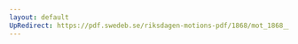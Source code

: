 ```yaml
---
layout: default
UpRedirect: https://pdf.swedeb.se/riksdagen-motions-pdf/1868/mot_1868__ak__00297.pdf
---
```

